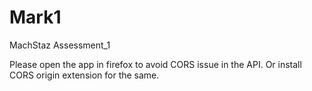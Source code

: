 # Mark1
<p>MachStaz Assessment_1</p>
Please open the app in firefox to avoid CORS issue in the API.
Or install CORS origin extension for the same.
